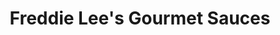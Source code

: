 ---
title: "Freddie Lee's Gourmet Sauces"
url: /saint-louis/freddie-lees-gourmet-sauces/
shop: spices
---